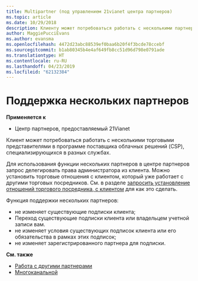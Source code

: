 ```yaml
---
title: Multipartner (под управлением 21vianet центра партнеров)
ms.topic: article
ms.date: 10/29/2018
description: Клиенту может потребоваться работать с несколькими партнерами в рамках программы поставщиков облачных решений, специализирующимися на разных услугах.
author: MaggiePucciEvans
ms.author: evansma
ms.openlocfilehash: 4472d23abc88539ef0baa6b20f4f3bcde78ccebf
ms.sourcegitcommit: b1ab80345b4e4af649fb8cc51d96d798e0791ade
ms.translationtype: HT
ms.contentlocale: ru-RU
ms.lasthandoff: 04/23/2019
ms.locfileid: "62132384"
---
```

# <a name="multi-partner"></a>Поддержка нескольких партнеров

**Применяется к**

-   Центр партнеров, предоставляемый 21Vianet


Клиент может потребоваться работать с несколькими торговыми представителями в программе поставщика облачных решений (CSP), специализирующихся в разных службах.

Для использования функции нескольких партнеров в центре партнеров запрос делегировать права администратора из клиента. Можно установить торговые отношения с клиентом, который уже работает с другими торговых посредников. См. в разделе [запросить установление отношений торгового посредника, с клиентом](request-a-relationship-with-a-customer.md) для как это сделать.

Функция поддержки нескольких партнеров:

-   не изменяет существующие подписки клиента;
-   Переход существующие подписки клиента или владельцем учетной записи вам.
-   не изменяет условия существующих подписок клиента или его обязательства в рамках этих подписок;
-   не изменяет зарегистрированного партнера для подписки.

**См. также**

-   [Работа с другими партнерами](work-with-other-partners.md)
-   [Многоканальной](multichannel.md)

 




